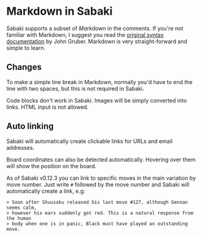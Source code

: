 # Markdown in Sabaki

Sabaki supports a subset of *Markdown* in the comments. If you're not familiar with Markdown, I suggest you read the [original syntax documentation](http://daringfireball.net/projects/markdown/syntax) by John Gruber. Markdown is very straight-forward and simple to learn.

## Changes

To make a simple line break in Markdown, normally you'd have to end the line with two spaces, but this is not required in Sabaki.

Code blocks don't work in Sabaki. Images will be simply converted into links. HTML input is not allowed.

## Auto linking

Sabaki will automatically create clickable links for URLs and email addresses.

Board coordinates can also be detected automatically. Hovering over them will show the position on the board.

As of Sabaki v0.12.3 you can link to specific moves in the main variation by move number. Just write `#` followed by the move number and Sabaki will automatically create a link, e.g:

~~~
> Soon after Shuusaku released his last move #127, although Gennan seems calm, 
> however his ears suddenly got red. This is a natural response from the human 
> body when one is in panic, Black must have played an outstanding move.
~~~
